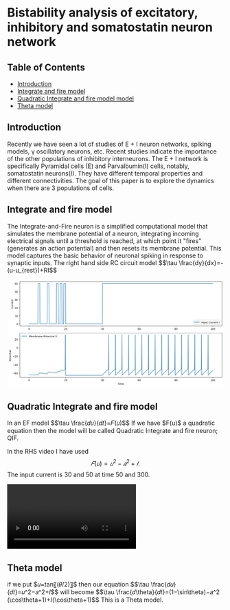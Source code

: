 <!DOCTYPE html>
<html lang="en">
<head>
    <meta charset="UTF-8">
    <meta name="viewport" content="width=device-width, initial-scale=1.0">
    <title>Project Summary</title>
    <script src="https://polyfill.io/v3/polyfill.min.js?features=es6"></script>
    <script id="MathJax-script" async src="https://cdn.jsdelivr.net/npm/mathjax@3/es5/tex-mml-chtml.js"></script>
</head>

<body>
<h1>Bistability analysis of excitatory, inhibitory and somatostatin neuron network</h1>

<!-- Table of Contents -->
<h2>Table of Contents</h2>
<ul>
  <li><a href="#Introduction">Introduction</a></li>
  <li><a href="#Integrate-and-fire-model">Integrate and fire model</a></li>
  <li><a href="#Quadratic-Integrate-and-fire-model">Quadratic Integrate and fire model model</a></li>
  <li><a href="#Theta-model">Theta model</a></li>
</ul>


<!-- Sections -->
<!-- Introduction Section -->
<h2 id="Introduction">Introduction</h2>
<p>Recently we have seen a lot of studies of E + I neuron networks, spiking models,
   γ oscillatory neurons, etc. Recent studies indicate the importance of the other populations 
   of inhibitory interneurons. The E + I network is specifically Pyramidal cells (E) and Parvalbumin(I) cells,
    notably, somatostatin neurons(I). They have different temporal properties and different connectivities. 
    The goal of this paper is to explore the dynamics when there are 3 populations of cells.
</p>

<!-- IF Section -->
<h2 id="Integrate-and-fire-model">Integrate and fire model</h2>
<p>The Integrate-and-Fire neuron is a simplified computational model that simulates the membrane potential 
  of a neuron, integrating incoming electrical signals until a threshold is reached, at which point it "fires" 
  (generates an action potential) and then resets its membrane potential. This model captures the basic behavior
   of neuronal spiking in response to synaptic inputs.
   The right hand side RC circuit model 
  $$\tau \frac{dy}{dx}=-(u-u_{rest})+RI$$
<p>
  <p><img src="images/IF.png" alt="Integrate-and-fire-model w.r.t current inputs"></p>

  <!-- QIF Section -->
<h2 id="Quadratic-Integrate-and-fire-model">Quadratic Integrate and fire model</h2>
<p>In an EF model  
                        $$\tau \frac{𝑑𝑢}{𝑑𝑡}=𝐹(𝑢)$$
If we have $F(u)$ a quadratic equation then the model will be called Quadratic Integrate and fire neuron; QIF. 

In the RHS video I have used 
 $$𝐹(𝑢)=𝑢^2−𝑎^2+𝐼. $$
The input current is 30 and 50 at time 50 and 300.

<p><video controls>
        <source src="videos/qif_neuron_simulation.mp4" type="video/mp4">
        Your browser does not support the video tag.
    </video></p>

<h2 id="Theta model">Theta model</h2>
<p>if we put $𝑢=tan⁡〖(𝜃/2)〗$ then our equation $$\tau \frac{𝑑𝑢}{𝑑𝑡}=𝑢^2−𝑎^2+𝐼$$ will become
$$\tau \frac{𝑑\theta}{𝑑𝑡}=(1−\sin⁡\theta)−𝑎^2 (\cos⁡\theta+1)+𝐼(\cos⁡\theta+1)$$
This is a Theta model.

</p>




   
    

